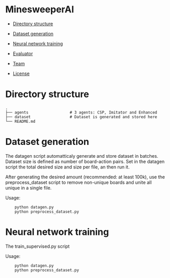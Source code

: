 # MinesweeperAI

- [Directory structure](#directory_structure)
- [Dataset generation](#dataset_generation)
- [Neural network training](#neural_network_training)
- [Evaluator](#evaluator)

- [Team](#team)
- [License](#license)



# Directory structure
    .
    ├── agents                  # 3 agents: CSP, Imitator and Enhanced
    ├── dataset                 # Dataset is generated and stored here
    └── README.md

# Dataset generation

The datagen script automatticaly generate and store dataset in batches. Dataset size is defined as number of board-action pairs. Set in the datagen script the total desired size and size per file, an then run it. 

After generating the desired amount (recommended: at least 100k), use the preprocess_dataset script to remove non-unique boards and unite all unique in a single file. 

Usage:

        python datagen.py
        python preprocess_dataset.py

# Neural network training

The train_supervised.py script 

Usage:

        python datagen.py
        python preprocess_dataset.py





